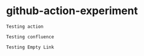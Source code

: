# github-action-experiment

```
Testing action
```

```
Testing confluence
```

```
Testing Empty Link
```